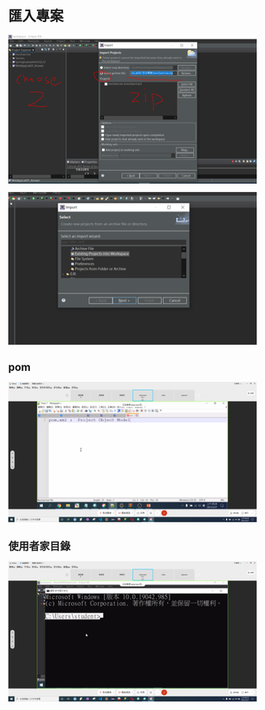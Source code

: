 # 匯入專案

![](.gitbook/assets/image%20%28127%29.png)

![](.gitbook/assets/image%20%28126%29.png)

## pom

![](.gitbook/assets/image%20%28183%29.png)

## 使用者家目錄

![](.gitbook/assets/image%20%28184%29.png)



